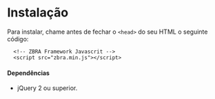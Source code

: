 # Instalação
Para instalar, chame antes de fechar o `<head>` do seu HTML o seguinte código:

```
  <!-- ZBRA Framework Javascrit -->
  <script src="zbra.min.js"></script>
```

#### Dependências

* jQuery 2 ou superior.
